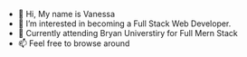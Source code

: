 - 👋 Hi, My name is Vanessa 
- 👀 I’m interested in becoming a Full Stack Web Developer.
- 🌱 Currently attending Bryan Universtiry for Full Mern Stack
- 📫 Feel free to browse around

<!---
caraballova/caraballova is a ✨ special ✨ repository because its `README.md` (this file) appears on your GitHub profile.
You can click the Preview link to take a look at your changes.
--->
